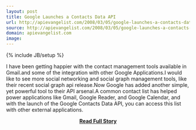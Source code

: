 ```yaml
---
layout: post
title: Google Launches a Contacts Data API
url: http://apievangelist.com/2008/03/05/google-launches-a-contacts-data-api/
source: http://apievangelist.com/2008/03/05/google-launches-a-contacts-data-api/
domain: apievangelist.com
image: 
---
```

{% include JB/setup %}<p>I have been getting happier with the contact management tools available in Gmail.and some of the integration with other Google Applications.I would like to see more social networking and social graph management tools, like their recent social graph api release.Now Google has added another simple, yet powerful tool to their API arsenal.A common contact list has helped power applications like Gmail, Google Reader, and Google Calendar, and with the launch of the Google Contacts Data API, you can access this list with other external applications.</p>
<center><p><a href="http://apievangelist.com/2008/03/05/google-launches-a-contacts-data-api/" style='padding:25px; font-sze:18px; font-weight: bold;'>Read Full Story</a></p></center>

